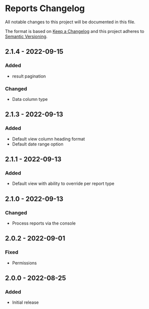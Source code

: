 # Reports Changelog

All notable changes to this project will be documented in this file.

The format is based on [Keep a Changelog](http://keepachangelog.com/) and this project adheres to [Semantic Versioning](http://semver.org/).

## 2.1.4 - 2022-09-15
### Added
- result pagination
### Changed
- Data column type

## 2.1.3 - 2022-09-13
### Added
- Default view column heading format
- Default date range option

## 2.1.1 - 2022-09-13
### Added
- Default view with ability to override per report type

## 2.1.0 - 2022-09-13
### Changed
- Process reports via the console

## 2.0.2 - 2022-09-01
### Fixed
- Permissions

## 2.0.0 - 2022-08-25
### Added
- Initial release
